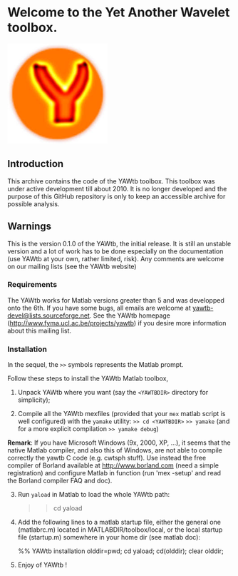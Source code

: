 # Welcome to the Yet Another Wavelet toolbox.

![YAWTb](doc/images/yawtb_logo.jpg)

## Introduction

This archive contains the code of the YAWtb toolbox. This toolbox was under active development till about 2010. It is no longer developed and the purpose of this GitHub repository is only to keep an accessible archive for possible analysis.  

## Warnings

This is the version 0.1.0 of the YAWtb, the initial release.
It is still an unstable version and a lot of work has to be done 
especially on the documentation (use YAWtb at your own, rather limited, risk).
Any comments are welcome on our mailing lists (see the YAWtb website)

### Requirements

The YAWtb works for Matlab versions greater than 5 and was developped onto the 6th.
If you have some bugs, all emails are welcome at <yawtb-devel@lists.sourceforge.net>.
See the YAWtb homepage (http://www.fyma.ucl.ac.be/projects/yawtb) if you desire more 
information about this mailing list.

### Installation

In the sequel, the `>>` symbols represents the Matlab prompt.

Follow these steps to install the YAWtb Matlab toolbox,

1. Unpack YAWtb where you want (say the `<YAWTBDIR>` directory for simplicity);

2. Compile all the YAWtb mexfiles (provided that your `mex` matlab script is well configured) with the  `yamake` utility:
   `>> cd <YAWTBDIR>`
   `>> yamake`
(and for a more explicit compilation `>> yamake debug`)

**Remark**: If you have Microsoft Windows (9x, 2000, XP, ...), it seems that the native Matlab compiler, and also this of Windows, are not
able to compile correctly the yawtb C code (e.g. cwtsph stuff). Use instead the free compiler of Borland available at http://www.borland.com (need a simple registration) and configure Matlab in function (run 'mex -setup' and read the Borland compiler FAQ and doc).

3. Run `yaload` in Matlab to load the whole YAWtb path:

   >> cd <YAWTBDIR>
   >> yaload
    
4. Add the following lines to a matlab startup file, either the general one (matlabrc.m) located in MATLABDIR/toolbox/local, or the local startup file (startup.m) somewhere in your home dir (see matlab doc):

   %% YAWtb installation
   olddir=pwd;
   cd <YAWTBDIR>
   yaload;
   cd(olddir);
   clear olddir;

5. Enjoy of YAWtb !

